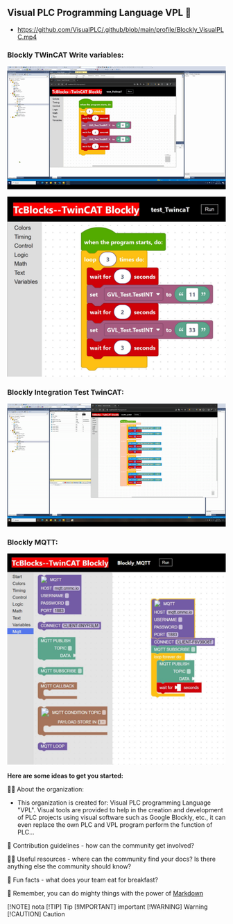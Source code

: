 ## Visual PLC Programming Language VPL 👋

- https://github.com/VisualPLC/.github/blob/main/profile/Blockly_VisualPLC.mp4
### Blockly TWinCAT Write variables:
![Visual_PLC_gif](https://github.com/VisualPLC/.github/blob/main/profile/Blockly_VisualPLC_2.gif)

![Visual_PLC](https://github.com/VisualPLC/.github/blob/main/profile/Visual%20PLC%20Programming%20Language%20VPL.JPG)

### Blockly Integration Test TwinCAT:
![Visual_PLC_integration_test_gif](https://github.com/VisualPLC/.github/blob/main/profile/Blockly_TwinCAT_Integration_Test.gif)

### Blockly MQTT:
![Visual_PLC](https://github.com/VisualPLC/.github/blob/main/profile/Blockly_MQTT.JPG)


**Here are some ideas to get you started:**

🙋‍♀️ About the organization:

- This organization is created for: Visual PLC programming Language "VPL".
Visual tools are provided to help in the creation and development of PLC projects using visual software such as Google Blockly, etc., it can even replace the
own PLC and VPL program perform the function of PLC...

🌈 Contribution guidelines - how can the community get involved?

👩‍💻 Useful resources - where can the community find your docs? Is there anything else the community should know?

🍿 Fun facts - what does your team eat for breakfast?

🧙 Remember, you can do mighty things with the power of [Markdown](https://docs.github.com/github/writing-on-github/getting-started-with-writing-and-formatting-on-github/basic-writing-and-formatting-syntax)

[!NOTE]
nota
[!TIP]
Tip
[!IMPORTANT]
important
[!WARNING]
Warning
[!CAUTION]
Caution

